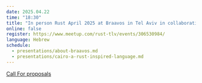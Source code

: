 ```yaml
---
date: 2025.04.22
time: "18:30"
title: "In person Rust April 2025 at Braavos in Tel Aviv in collaboration with StarkWare"
online: false
register: https://www.meetup.com/rust-tlv/events/306530984/
language: Hebrew
schedule:
  - presentations/about-braavos.md
  - presentations/cairo-a-rust-inspired-language.md
---
```


[Call For proposals](/cfp)




